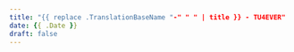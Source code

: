 ```yaml
---
title: "{{ replace .TranslationBaseName "-" " " | title }} - TU4EVER"
date: {{ .Date }}
draft: false
---
```


